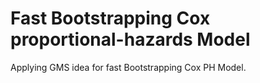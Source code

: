 # Fast Bootstrapping Cox proportional-hazards Model
Applying GMS idea for fast Bootstrapping Cox PH Model. 
